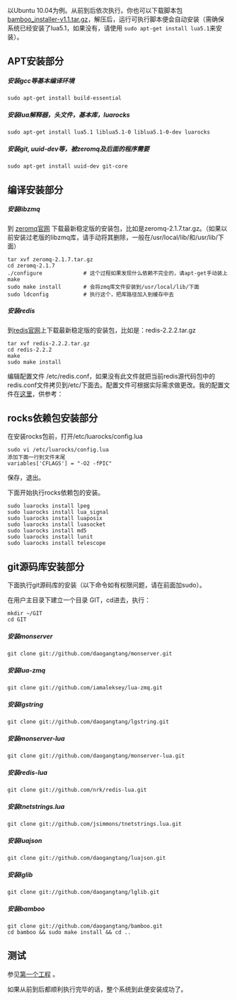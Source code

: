 


以Ubuntu 10.04为例。从前到后依次执行。你也可以下载脚本包[bamboo_installer-v1.1.tar.gz](https://github.com/downloads/daogangtang/bamboo_doc_cn/bamboo_installer-v1.1.tar.gz)，解压后，运行可执行脚本便会自动安装（需确保系统已经安装了lua5.1，如果没有，请使用 `sudo apt-get install lua5.1`来安装）。

## APT安装部分
##### 安装gcc等基本编译环境 

	sudo apt-get install build-essential 

##### 安装lua解释器，头文件，基本库，luarocks 

	sudo apt-get install lua5.1 liblua5.1-0 liblua5.1-0-dev luarocks 

##### 安装git, uuid-dev等，被zeromq及后面的程序需要 

	sudo apt-get install uuid-dev git-core 

## 编译安装部分
##### 安装libzmq 
到 [zeromq官网](http://www.zeromq.org/) 下载最新稳定版的安装包，比如是zeromq-2.1.7.tar.gz。（如果以前安装过老版的libzmq库，请手动将其删除，一般在/usr/local/lib/和/usr/lib/下面） 

	tar xvf zeromq-2.1.7.tar.gz 
	cd zeromq-2.1.7 
	./configure       		# 这个过程如果发现什么依赖不完全的，请apt-get手动装上 
	make 
	sudo make install     	# 会将zmq库文件安装到/usr/local/lib/下面 
	sudo ldconfig           # 执行这个，把库路径加入到缓存中去 

##### 安装redis 
到[redis官网](http://redis.io)上下载最新稳定版的安装包，比如是：redis-2.2.2.tar.gz 

	tar xvf redis-2.2.2.tar.gz 
	cd redis-2.2.2 
	make 
	sudo make install 

编辑配置文件 /etc/redis.conf，如果没有此文件就把当前redis源代码包中的redis.conf文件拷贝到/etc/下面去。配置文件可根据实际需求做更改。我的配置文件在[这里](others/redis.conf.md)，供参考：

## rocks依赖包安装部分 

在安装rocks包前，打开/etc/luarocks/config.lua 

	sudo vi /etc/luarocks/config.lua 
	添加下面一行到文件末尾 
	variables['CFLAGS'] = "-O2 -fPIC" 

保存，退出。 

下面开始执行rocks依赖包的安装。 

	sudo luarocks install lpeg 
	sudo luarocks install lua_signal 
	sudo luarocks install luaposix 
	sudo luarocks install luasocket 
	sudo luarocks install md5 
	sudo luarocks install lunit 
	sudo luarocks install telescope 

## git源码库安装部分 

下面执行git源码库的安装（以下命令如有权限问题，请在前面加sudo）。

在用户主目录下建立一个目录 GIT，cd进去，执行：

	mkdir ~/GIT
	cd GIT

##### 安装monserver

	git clone git://github.com/daogangtang/monserver.git

##### 安装lua-zmq

	git clone git://github.com/iamaleksey/lua-zmq.git 

##### 安装lgstring

	git clone git://github.com/daogangtang/lgstring.git 
	
##### 安装monserver-lua 

	git clone git://github.com/daogangtang/monserver-lua.git 

##### 安装redis-lua 

	git clone git://github.com/nrk/redis-lua.git 

##### 安装tnetstrings.lua 

	git clone git://github.com/jsimmons/tnetstrings.lua.git 

##### 安装luajson 

	git clone git://github.com/daogangtang/luajson.git 
	
##### 安装lglib 

	git clone git://github.com/daogangtang/lglib.git 

##### 安装bamboo 

	git clone git://github.com/daogangtang/bamboo.git 
	cd bamboo && sudo make install && cd ..

## 测试 

参见[第一个工程](第一个工程.md) 。

如果从前到后都顺利执行完毕的话，整个系统到此便安装成功了。 
